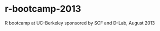 r-bootcamp-2013
===============

R bootcamp at UC-Berkeley sponsored by SCF and D-Lab, August 2013


